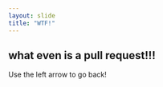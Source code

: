 ```yaml
---
layout: slide
title: "WTF!"
---
```

what even is a pull request!!!
---
Use the left arrow to go back!
